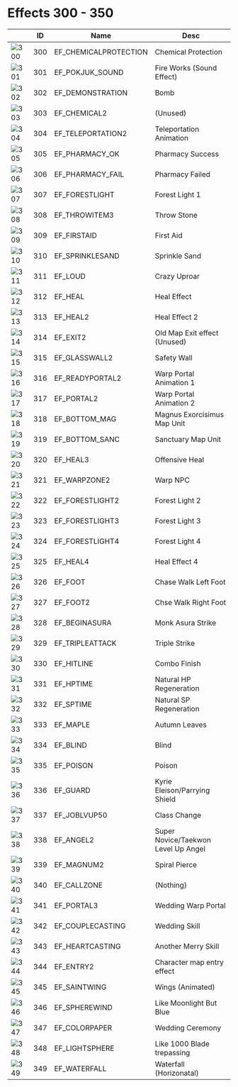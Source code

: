 # Effects 300 - 350

|    | ID | Name | Desc |
|----|----|------|------|
| ![300](../imgs/300-350/300.gif) | 300 | EF_CHEMICALPROTECTION | Chemical Protection |
| ![301](../imgs/300-350/301.gif) | 301 | EF_POKJUK_SOUND | Fire Works (Sound Effect) |
| ![302](../imgs/300-350/302.gif) | 302 | EF_DEMONSTRATION | Bomb |
| ![303](../imgs/300-350/303.gif) | 303 | EF_CHEMICAL2 | (Unused) |
| ![304](../imgs/300-350/304.gif) | 304 | EF_TELEPORTATION2 | Teleportation Animation |
| ![305](../imgs/300-350/305.gif) | 305 | EF_PHARMACY_OK | Pharmacy Success |
| ![306](../imgs/300-350/306.gif) | 306 | EF_PHARMACY_FAIL | Pharmacy Failed |
| ![307](../imgs/300-350/307.gif) | 307 | EF_FORESTLIGHT | Forest Light 1 |
| ![308](../imgs/300-350/308.gif) | 308 | EF_THROWITEM3 | Throw Stone |
| ![309](../imgs/300-350/309.gif) | 309 | EF_FIRSTAID | First Aid |
| ![310](../imgs/300-350/310.gif) | 310 | EF_SPRINKLESAND | Sprinkle Sand |
| ![311](../imgs/300-350/311.gif) | 311 | EF_LOUD | Crazy Uproar |
| ![312](../imgs/300-350/312.gif) | 312 | EF_HEAL | Heal Effect |
| ![313](../imgs/300-350/313.gif) | 313 | EF_HEAL2 | Heal Effect 2 |
| ![314](../imgs/300-350/314.gif) | 314 | EF_EXIT2 | Old Map Exit effect (Unused) |
| ![315](../imgs/300-350/315.gif) | 315 | EF_GLASSWALL2 | Safety Wall |
| ![316](../imgs/300-350/316.gif) | 316 | EF_READYPORTAL2 | Warp Portal Animation 1 |
| ![317](../imgs/300-350/317.gif) | 317 | EF_PORTAL2 | Warp Portal Animation 2 |
| ![318](../imgs/300-350/318.gif) | 318 | EF_BOTTOM_MAG | Magnus Exorcisimus Map Unit |
| ![319](../imgs/300-350/319.gif) | 319 | EF_BOTTOM_SANC | Sanctuary Map Unit |
| ![320](../imgs/300-350/320.gif) | 320 | EF_HEAL3 | Offensive Heal |
| ![321](../imgs/300-350/321.gif) | 321 | EF_WARPZONE2 | Warp NPC |
| ![322](../imgs/300-350/322.gif) | 322 | EF_FORESTLIGHT2 | Forest Light 2 |
| ![323](../imgs/300-350/323.gif) | 323 | EF_FORESTLIGHT3 | Forest Light 3 |
| ![324](../imgs/300-350/324.gif) | 324 | EF_FORESTLIGHT4 | Forest Light 4 |
| ![325](../imgs/300-350/325.gif) | 325 | EF_HEAL4 | Heal Effect 4 |
| ![326](../imgs/300-350/326.gif) | 326 | EF_FOOT | Chase Walk Left Foot |
| ![327](../imgs/300-350/327.gif) | 327 | EF_FOOT2 | Chse Walk Right Foot |
| ![328](../imgs/300-350/328.gif) | 328 | EF_BEGINASURA | Monk Asura Strike |
| ![329](../imgs/300-350/329.gif) | 329 | EF_TRIPLEATTACK | Triple Strike |
| ![330](../imgs/300-350/330.gif) | 330 | EF_HITLINE | Combo Finish |
| ![331](../imgs/300-350/331.gif) | 331 | EF_HPTIME | Natural HP Regeneration |
| ![332](../imgs/300-350/332.gif) | 332 | EF_SPTIME | Natural SP Regeneration |
| ![333](../imgs/300-350/333.gif) | 333 | EF_MAPLE | Autumn Leaves |
| ![334](../imgs/300-350/334.gif) | 334 | EF_BLIND | Blind |
| ![335](../imgs/300-350/335.gif) | 335 | EF_POISON | Poison |
| ![336](../imgs/300-350/336.gif) | 336 | EF_GUARD | Kyrie Eleison/Parrying Shield |
| ![337](../imgs/300-350/337.gif) | 337 | EF_JOBLVUP50 | Class Change |
| ![338](../imgs/300-350/338.gif) | 338 | EF_ANGEL2 | Super Novice/Taekwon Level Up Angel |
| ![339](../imgs/300-350/339.gif) | 339 | EF_MAGNUM2 | Spiral Pierce |
| ![340](../imgs/300-350/340.gif) | 340 | EF_CALLZONE | (Nothing) |
| ![341](../imgs/300-350/341.gif) | 341 | EF_PORTAL3 | Wedding Warp Portal |
| ![342](../imgs/300-350/342.gif) | 342 | EF_COUPLECASTING | Wedding Skill |
| ![343](../imgs/300-350/343.gif) | 343 | EF_HEARTCASTING | Another Merry Skill |
| ![344](../imgs/300-350/344.gif) | 344 | EF_ENTRY2 | Character map entry effect |
| ![345](../imgs/300-350/345.gif) | 345 | EF_SAINTWING | Wings (Animated) |
| ![346](../imgs/300-350/346.gif) | 346 | EF_SPHEREWIND | Like Moonlight But Blue |
| ![347](../imgs/300-350/347.gif) | 347 | EF_COLORPAPER | Wedding Ceremony |
| ![348](../imgs/300-350/348.gif) | 348 | EF_LIGHTSPHERE | Like 1000 Blade trepassing |
| ![349](../imgs/300-350/349.gif) | 349 | EF_WATERFALL | Waterfall (Horizonatal) |
